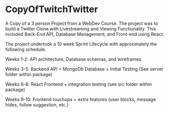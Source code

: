 # CopyOfTwitchTwitter
A Copy of a 3 person Project from a WebDev Course. The project was to build a Twitter Clone with Livestreaming and Viewing Functionality. This included Back-End API, Database Management, and Front-end using React.

The project undertook a 10 week Sprint Lifecycle with approximately the following schedule.

Weeks 1-2: API architecture, Database schemas, and wireframes. 

Weeks 3-5: Backend API + MongoDb Database + Initial Testing (See server folder within package)

Weeks 6-8: React Frontend + integration testing (see src folder within package)

Weeks 9-10: Frontend touchups + extra features (user blocks, message hides, follow suggestion, etc.)
